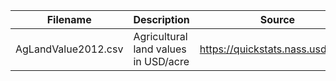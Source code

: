 |Filename|Description|Source|
|:------:|-----------|:----:|
|AgLandValue2012.csv|Agricultural land values in USD/acre|https://quickstats.nass.usda.gov/|
